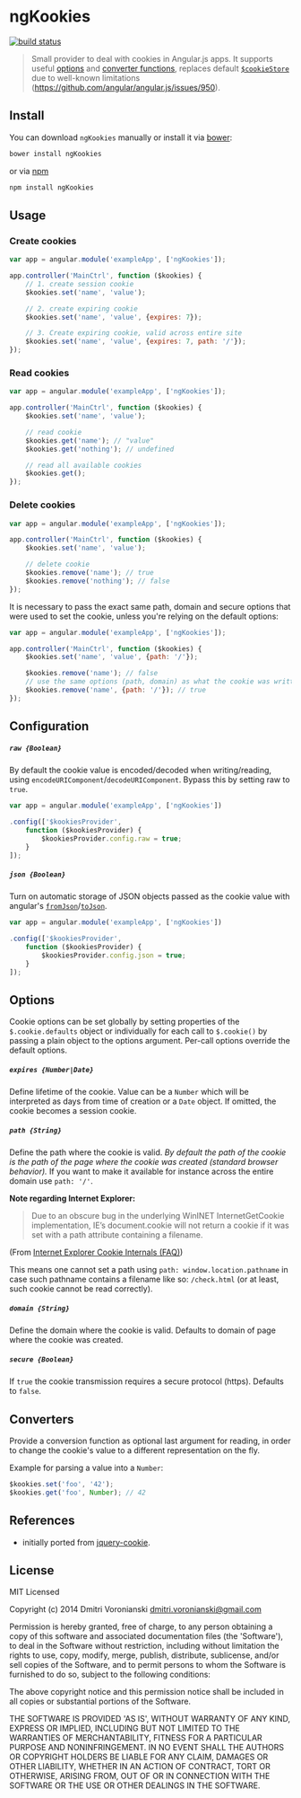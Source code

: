 # ngKookies

[![build status](http://img.shields.io/travis/voronianski/ngKookies.svg?style=flat)](https://travis-ci.org/voronianski/ngKookies)

> Small provider to deal with cookies in Angular.js apps. It supports useful [options](https://github.com/voronianski/ngKookies#options) and [converter functions](https://github.com/voronianski/ngKookies#converters), replaces default [`$cookieStore`](https://docs.angularjs.org/api/ngCookies/service/$cookieStore) due to well-known limitations (https://github.com/angular/angular.js/issues/950).

## Install

You can download `ngKookies` manually or install it via [bower](http://bower.io):

```bash
bower install ngKookies
```

or via [npm](https://www.npmjs.org)

```bash
npm install ngKookies
```

## Usage

### Create cookies

```javascript
var app = angular.module('exampleApp', ['ngKookies']);

app.controller('MainCtrl', function ($kookies) {
    // 1. create session cookie
    $kookies.set('name', 'value');

    // 2. create expiring cookie
    $kookies.set('name', 'value', {expires: 7});

    // 3. Create expiring cookie, valid across entire site
    $kookies.set('name', 'value', {expires: 7, path: '/'});
});
```

### Read cookies

```javascript
var app = angular.module('exampleApp', ['ngKookies']);

app.controller('MainCtrl', function ($kookies) {
    $kookies.set('name', 'value');

    // read cookie
    $kookies.get('name'); // "value"
    $kookies.get('nothing'); // undefined

    // read all available cookies
    $kookies.get();
});
```

### Delete cookies

```javascript
var app = angular.module('exampleApp', ['ngKookies']);

app.controller('MainCtrl', function ($kookies) {
    $kookies.set('name', 'value');

    // delete cookie
    $kookies.remove('name'); // true
    $kookies.remove('nothing'); // false
});
```

It is necessary to pass the exact same path, domain and secure options that were used to set the cookie, unless you're relying on the default options:

```javascript
var app = angular.module('exampleApp', ['ngKookies']);

app.controller('MainCtrl', function ($kookies) {
    $kookies.set('name', 'value', {path: '/'});

    $kookies.remove('name'); // false
    // use the same options (path, domain) as what the cookie was written with
    $kookies.remove('name', {path: '/'}); // true
});
```

## Configuration

##### `raw {Boolean}`

By default the cookie value is encoded/decoded when writing/reading, using `encodeURIComponent`/`decodeURIComponent`. Bypass this by setting raw to `true`.

```javascript
var app = angular.module('exampleApp', ['ngKookies'])

.config(['$kookiesProvider', 
    function ($kookiesProvider) {
        $kookiesProvider.config.raw = true;
    }
]);
```

##### `json {Boolean}`

Turn on automatic storage of JSON objects passed as the cookie value with angular's [`fromJson`](https://docs.angularjs.org/api/ng/function/angular.fromJson)/[`toJson`](https://docs.angularjs.org/api/ng/function/angular.toJson).

```javascript
var app = angular.module('exampleApp', ['ngKookies'])

.config(['$kookiesProvider', 
    function ($kookiesProvider) {
        $kookiesProvider.config.json = true;
    }
]);
```

## Options

Cookie options can be set globally by setting properties of the `$.cookie.defaults` object or individually for each call to `$.cookie()` by passing a plain object to the options argument. Per-call options override the default options.

##### `expires {Number|Date}` 

Define lifetime of the cookie. Value can be a `Number` which will be interpreted as days from time of creation or a `Date` object. If omitted, the cookie becomes a session cookie.

##### `path {String}`

Define the path where the cookie is valid. *By default the path of the cookie is the path of the page where the cookie was created (standard browser behavior).* If you want to make it available for instance across the entire domain use `path: '/'`.

**Note regarding Internet Explorer:**

> Due to an obscure bug in the underlying WinINET InternetGetCookie implementation, IE’s document.cookie will not return a cookie if it was set with a path attribute containing a filename.

(From [Internet Explorer Cookie Internals (FAQ)](http://blogs.msdn.com/b/ieinternals/archive/2009/08/20/wininet-ie-cookie-internals-faq.aspx))

This means one cannot set a path using `path: window.location.pathname` in case such pathname contains a filename like so: `/check.html` (or at least, such cookie cannot be read correctly).

##### `domain {String}`

Define the domain where the cookie is valid. Defaults to domain of page where the cookie was created.

##### `secure {Boolean}`

If `true` the cookie transmission requires a secure protocol (https). Defaults to `false`.

## Converters

Provide a conversion function as optional last argument for reading, in order to change the cookie's value to a different representation on the fly.

Example for parsing a value into a `Number`:

```javascript
$kookies.set('foo', '42');
$kookies.get('foo', Number); // 42
```

## References

- initially ported from [jquery-cookie](https://github.com/carhartl/jquery-cookie).

## License

MIT Licensed

Copyright (c) 2014 Dmitri Voronianski [dmitri.voronianski@gmail.com](mailto:dmitri.voronianski@gmail.com)

Permission is hereby granted, free of charge, to any person obtaining a copy of this software and associated documentation files (the 'Software'), to deal in the Software without restriction, including without limitation the rights to use, copy, modify, merge, publish, distribute, sublicense, and/or sell copies of the Software, and to permit persons to whom the Software is furnished to do so, subject to the following conditions:

The above copyright notice and this permission notice shall be included in all copies or substantial portions of the Software.

THE SOFTWARE IS PROVIDED 'AS IS', WITHOUT WARRANTY OF ANY KIND, EXPRESS OR IMPLIED, INCLUDING BUT NOT LIMITED TO THE WARRANTIES OF MERCHANTABILITY, FITNESS FOR A PARTICULAR PURPOSE AND NONINFRINGEMENT. IN NO EVENT SHALL THE AUTHORS OR COPYRIGHT HOLDERS BE LIABLE FOR ANY CLAIM, DAMAGES OR OTHER LIABILITY, WHETHER IN AN ACTION OF CONTRACT, TORT OR OTHERWISE, ARISING FROM, OUT OF OR IN CONNECTION WITH THE SOFTWARE OR THE USE OR OTHER DEALINGS IN THE SOFTWARE.
